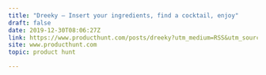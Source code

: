 ```yaml
---
title: "Dreeky — Insert your ingredients, find a cocktail, enjoy"
draft: false
date: 2019-12-30T08:06:27Z
link: https://www.producthunt.com/posts/dreeky?utm_medium=RSS&utm_source=hune
site: www.producthunt.com
topic: product hunt  

---
```

